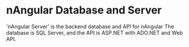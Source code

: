 nAngular Database and Server
============================
'nAngular Server' is the backend database and API for nAngular
The database is SQL Server, and the API is ASP.NET with ADO.NET and Web API.

